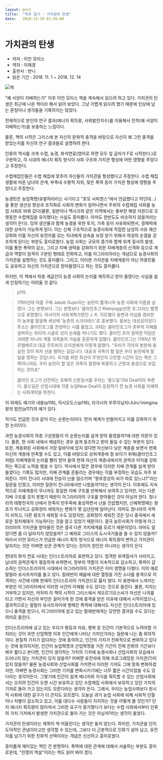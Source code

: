 ```yaml
---
layout: post
title:  "독후 일기 - 가치관의 탄생"
date:   2018-12-29 01:45:00
---
```



# 가치관의 탄생



- 저자 : 이언 모리스
- 역자 : 이재경
- 출판사 : 반니
- 읽은 기간 : 2018. 11. 1 ~ 2018. 12. 14



![책](/image/20181214.jpg)



"왜 서양이 지배하는가" 이후 이언 모리스 책을 계속해서 읽으려 하고 있다.  가치관의 탄생은 최근에 나온 책이라 해서 읽어 보았다. 그냥 가볍게 읽으려 했기 때문에 인상에 남는 문장이나 생각들을 기록하지는 않았다.



전체적으로 본인의 연구 결과(에너지 획득량, 사회발전지수)를 이용해서 전작(왜 서양이 지배하는가)을 보충하는 느낌이다.



물론, 책의 시작은 그리스에 본 자신의 문화적 충격을 바탕으로 자신이 왜 그런 충격을 받았는지를 자신의 연구 결과들로 설명하려 한다.



인류의 역사를 크게 수렵, 농경, 화석연료(영어로 하면 모두 앞 글자가 F로 시작한다.)로 구분하고, 각 시대의 에너지 획득 방식이 사회 구조와 가치관 형성에 어떤 영향을 주었다고 주장한다.



수렵채집인들은 수렵 채집에 맞추어 자신들의 가치관을 형성했다고 주장한다. 수렵 채집 생활에 따른 남녀의 관계, 부족내  수평적 지위, 잦은 폭력 등이 가치관 형성에 영향을 주었다고 주장한다.



농경민은 농업혁명(유발하라리는 사기라고 "호모 사피엔스"에서 언급했다고 하던데...)을 통한 생산성 향상과 조직화로 사회의 변화가 일어나면서 주위의 수렵채집 사회를 농업 사회로 바꿔 갔다(물론, 일본이나 멕시코와 같은 지역에서는 풍부한 해양 자원으로 오랫동안 수렵채집을 유지했다는 사실도 흥미롭다. 아마도 한반도도 비슷하지 않을까라는 생각이 든다). 잉여 생산물과 함께 농경을 위한 토지, 가축 등이 사유화되면서, 경제력에 대한 상속이 가능하게 된다. 이는 신체 구조적으로 농경사회에 적접한 남성의 사유 재산 강화와 이를 자신의 유전자를 갖는 자녀에게 상속을 보장 받기 위해서 여성의 순결을 강조하게 된다는 부분도 흥미로웠다. 농업 사회는 규모의 증가와 함께 위계 질서의 발생, 이를 통한 폭력의 감소, 그리고 지배 권력을 강화하기 위한 지배계층의 신격화 등으로 계급과 역할이 엄격히 구분된 형태로 진화하고, 이를 아그라리아라는 개념으로 농경사회의 가치관을 설명하는 것도 흥미롭다. 그리고, 이러한 가치관을 지배계층이 아닌 하층민들도 공유하고 자신의 가치관으로 받아들였다고 하는 것도 흥미롭다.



하지만,  이 책에서 하층 계급인이 농경 사회의 논리를 체득하고 받아 들였다는 사실을 쉽게 인정하기는 어려울 것 같다.

> p115

> 1760년대 야콥 구예 Jakob Gujer라는 농민이 짧게나마 농경 사회에 이름을 날렸다. 그는 본명보다. 그는 본명보다 '클라인조그'Kleinjogg(선한 조그)라는 별명으로 유명했다. 의사이자 사회개혁가였던 J. K. 히르첼이 웅변과 야심을 겸비한 이 농부를 발굴해 세상에 '농촌의 소크라테스'로 홍보했다. 홍보는 대성공이었다. 루소는 클라인조그를 찬양하는 시를 읆었고, 괴테는 클라인조그가 촌부의 지혜를 설파하는 취리히 시골로 성지 순례를 떠나기도 했다. 클라인 조의 질박한 덕담은 괴테뿐 아니라 계몽 귀족들의 가슴을 훈훈하게 덥혔다. 클라인조그는 1765년 뷔르템베르크 대공 루트비히 오이겐에게 이렇게 말했다. "우리가 각자의 본분에 충실한 것이 피차 선을 행하는 길입니다. 대공과 귀족이 할 일은 우리 농민에게 할 일을 명하는 것입니다. 국가를 위한 최선이 무엇인지 고민할 시간이 있는 쪽은 그쪽이니까요. 우리 농민이 할 일은 귀족의 결정에 복종하고 근명과 충성으로 보답하는 것이죠"
>
> 클라인 조그가 선전하는 호혜적 신분질서를 우리는 '올드딜'Old Deal이라 부른다. 올드딜은 산업시대에 각종 뉴딜New Deal이 등장하기 전 농경 사회를 지배하는 사회계약을 뜻한다.

이 외에도 예기의 내용(p116), 히시오도스(p116), 라가시의 우루이님지나Uru'inimgina 왕의 법전(p117)의 예가 있다.



작가도 언급한 것과 같이 이는 순환논리이다. 먼저 체계가 만들어지고 이를 강화하기 위한 논리이다.

과연 농경사회의 하층 구성원들이 이 순환논리를 쉽게 받아 들였을까?에 대한 의문이 있다. 물론, 한 사회 내에서 체념하는 경우 쉽게 동조하고 받아 들일 수 있는 부분이 있다. 또한, 계층화된 사회에서 가장 밑바닥에 있지 않다면 자신보다 낮은 계층을 보면서 현재 자신의 계층에 만족할 수도 있고, 이를 바탕으로 상위계층에 잘 보이기 위해(클라인조그처럼) 지배계층의 논리를 빨리 받아 들여 현재 자신의 계층내에서의 권력과 이익를 강화하는 쪽으로 노력을 했을 수 있다. 역사에서 많은 경우에 이러한 지배 관계를 쉽게 받아 들였다는 기록도 많지만, 지배 관계를 흔들리는 경우에는 이를 부정하는 모습도 자주 보여준다. 이미 진나라 시대에 진승이 난을 일으키며 "왕후장상의 씨가 따로 있느냐?"라는 질문을 던졌고, 이러한 질문이 진나라에서만 나왔을까?라는 생각이 든다. 이후에도 지속적으로 지배계층이 무너져도 동일한 지배 구조를 반복해서 보여주고 있지만, 이는 다른 지배 구조를 갖지 못했기 때문이 아그라리아의 구조를 받아들인 것이 아닐까 한다. 청나라의 태평천국의 난에서 한족이 만주족에 충성하면서 난을 진압했지만, 신해혁명때는 왕조가 무너지고 공화정이 세워지는 변화가 몇 십년만에 일어난다. 아마도 청나라의 국력이 쇠하고, 다른 왕조가 세워질 수도 있었지만, 공화정이 세워진 것은 당시 중국에서 새로운 정치체재가 가능하다는 것을 알고 있었기 때문이다. 결국 농민사회가 이렇게 아그라리아의 가치관을 받아들인 것은 결국 다른 가치체계를 모르기 때문이있다. 아마도 알았다면 좀 더 달라지지 않았을까? 그 예외로 그리스의 도시국가들을 들 수 있지 않을까? 따라서 이언 모리스가 언급한 에너지 획득 방식으로 에너지 획득량이 변하고 가치관이 달라지는 것은 어쩌면 상관 관계가 있다는 것이지 원인은 아니라는 생각이 든다



현대의 화석 연료 시대는 인더스트리아로 표현하고 있다. 엄격한 위계질서가 사라지고, 남녀의 권력관계가 평등하게 바뀌면서, 정부의 역할이 지속적으로 감소하고, 폭력이 감소하는 인더스트리아의 시대에서 아그라리아의 가치관은 이미 생명을 다했다. 이의 예로 말랄라 유사프자이를 들고 있다. 탈레반이 배움에 대한 열정을 가진 소녀를 총격으로 저격하는 사건에 대해 현재의 인더스트리아 가치관으로 옳지 않다. 이 표현에서 느껴지는 부분은 아그라리아에서 이러한 사건이 이해될 수도 있다는 것으로 들린다. 물론, 저자는 거부하고 있지만, 어차피 이 책의 시작이 그리스에서 게오르기오스씨가 자신은 나귀를 타고 가면서 자신의 부인은 걸어가게 한 것에 충격을 받은 이유에 대해서 시작이었으니, 결과적으로는 말랄라 유사프자이에 행해진 폭력에 대해서도 자신은 인더스트리아에 있으니 충격을 받으나, 아그라리아에 살고 있는 탈레반에게는 당연한 결과일 수도 있다는 의미로 들린다.



인더스트리아에 살고 있는 우리가 평등과 자유, 행복 등 인간이 기본적으로 누려야할 가치라는 것이 과연 산업혁명 이후 인간에게 나타난 가치인가라는 질문에 나는 좀 회의적이다. 본질적 가치가 없다라는 것에 동의하고, 인간의 가치가 진화적으로 변화하고 있다는 것에 동의히지만, 인간이 농업혁명과 산업혁명을 거친 기간이 전체 진화의 기간보다 매우 짧다고 본다면, 인간이 생각하는 가치의 기저에 농경사회나 산업사회의 모습에서 드러나지 않는 가치관이 있지 않을까? 어쩌면 유전자에 의해 프로그래밍된 가치관(?)이 있지 않을까? 물론 농경사회와 산업사회를 거치면서 이러한 기저도 그에 맞춰 변화하겠지만, 어쩌면 농경사회는 그러한 기저를 변화시키기에는 너무 짧은 시간이었을 수도 있다라는 생각이든다. 그렇기에 인간이 쉽게 에너지와 지식을 획득할 수 있는 산업사회에서는 오히려 인간이 오랜 시간 보유하고 있던 수렵채집 사회에서 보유하고 있던 가치의 기저로 돌아 가고 있는지도 모른다라는 생각이 든다. 그래서, 우리는 농업사회보다 원시적 사회에 대한 갈구가 더 큰지도 모르겠다. 오늘날 과거 농업 사회에 비해 사회적 단절이나 차별이 감소하고 있고, 이를 대다수 사람들이 지지하는 것을 어떻게 볼 것인가? 단지 에너지 획득량이 많아져서 그러한 요구가 증가했다기 보다는 수렵 사회에서부터 인류의 가치 기저에서 발생한 가치관으로 돌아 가는 것은 아닐까?라는 생각이 들었다.



가치관의 탄생이라는 제목이 썩 어울린다는 생각은 들지 않는다. 하지만, 가치관을 단지 도덕적인 관념이라고만 생각할 수 있는데, 그보다 더 근본적으로 인류가 살아 남고, 유전자를 남기기 위한 진화적 선택이라는 개념은 신선하고 흥미로웠다.



흥미롭게 재미있는 책인 건 분명하다.  폭력에 대한 관계에 대해서 서술하는 부분도 흥미로운데, "전쟁의 역설"이라는 책도 읽어 봐야 겠다.

